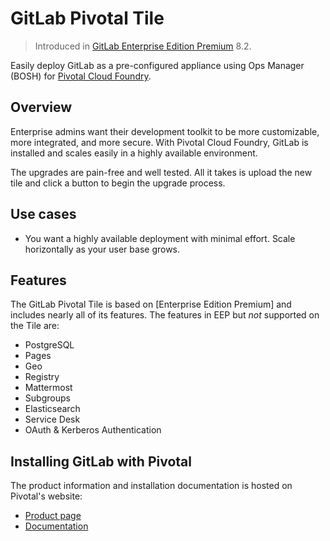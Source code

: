 # GitLab Pivotal Tile

> Introduced in [GitLab Enterprise Edition Premium][eep] 8.2.

Easily deploy GitLab as a pre-configured appliance using Ops Manager (BOSH) for
[Pivotal Cloud Foundry][pcf].

## Overview

Enterprise admins want their development toolkit to be more customizable, more
integrated, and more secure. With Pivotal Cloud Foundry, GitLab is installed and
scales easily in a highly available environment.

The upgrades are pain-free and well tested. All it takes is upload the new tile
and click a button to begin the upgrade process.

## Use cases

- You want a highly available deployment with minimal effort. Scale horizontally
  as your user base grows.

## Features

The GitLab Pivotal Tile is based on [Enterprise Edition Premium] and includes nearly all of its features. The features in EEP but _not_ supported on the Tile are:

* PostgreSQL
* Pages
* Geo
* Registry
* Mattermost
* Subgroups
* Elasticsearch
* Service Desk
* OAuth & Kerberos Authentication

## Installing GitLab with Pivotal

The product information and installation documentation is hosted on Pivotal's
website:

- [Product page](https://network.pivotal.io/products/p-gitlab/)
- [Documentation](https://docs.pivotal.io/partners/gitlab/index.html)

[eep]: https://about.gitlab.com/gitlab-ee/
[pcf]: https://pivotal.io/platform
